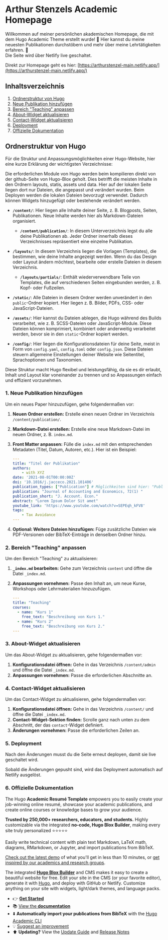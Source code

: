 # Arthur Stenzels Academic Homepage

Willkommen auf meiner persönlichen akademischen Homepage, die mit dem Hugo Academic Theme erstellt wurde! 🎉 Hier kannst du meine neuesten Publikationen durchstöbern und mehr über meine Lehrtätigkeiten erfahren. 🚀  
Die Seite wird über Netlify live geschaltet. 

Direkt zur Homepage geht es hier: [https://arthurstenzel-main.netlify.app/](https://arthurstenzel-main.netlify.app/)

## Inhaltsverzeichnis

1. [Ordnerstruktur von Hugo](#ordnerstruktur-von-hugo)
2. [Neue Publikation hinzufügen](#1-neue-publikation-hinzufügen)
3. [Bereich "Teaching" anpassen](#2-bereich-teaching-anpassen)
4. [About-Widget aktualisieren](#3-about-widget-aktualisieren)
5. [Contact-Widget aktualisieren](#4-contact-widget-aktualisieren)
6. [Deployment](#5-deployment)
7. [Offizielle Dokumentation](#6-offizielle-dokumentation)

## Ordnerstruktur von Hugo

Für die Struktur und Anpassungsmöglichkeiten einer Hugo-Website, hier eine kurze Erklärung der wichtigsten Verzeichnisse:

Die erforderlichen Module von Hugo werden beim kompilieren direkt von der github-Seite von Hugo-Blox geholt. Dies betrifft die meisten Inhalte in den Ordnern layouts, statis, assets und data.
Hier auf der lokalen Seite liegen dort nur Dateien, die angepasst und verändert wurden. Beim Deployen werden die lokalen Dateien bevorzugt verwendet.
Dadurch können Widgets hinzugefügt oder bestehende verändert werden. 

- **`/content/`**: Hier liegen alle Inhalte deiner Seite, z. B. Blogposts, Seiten, Publikationen. Neue Inhalte werden hier als Markdown-Dateien organisiert.
  - **`/content/publication/`**: In diesem Unterverzeichnis legst du alle deine Publikationen ab. Jeder Ordner innerhalb dieses Verzeichnisses repräsentiert eine einzelne Publikation.

- **`/layouts/`**: In diesem Verzeichnis liegen die Vorlagen (Templates), die bestimmen, wie deine Inhalte angezeigt werden. Wenn du das Design oder Layout ändern möchtest, bearbeite oder erstelle Dateien in diesem Verzeichnis.
  - **`/layouts/partials/`**: Enthält wiederverwendbare Teile von Templates, die auf verschiedenen Seiten eingebunden werden, z. B. Kopf- oder Fußzeilen.

- **`/static/`**: Alle Dateien in diesem Ordner werden unverändert in den `public`-Ordner kopiert. Hier liegen z. B. Bilder, PDFs, CSS- oder JavaScript-Dateien.

- **`/assets/`**: Hier kannst du Dateien ablegen, die Hugo während des Builds verarbeitet, wie z. B. SCSS-Dateien oder JavaScript-Module. Diese Dateien können komprimiert, kombiniert oder anderweitig verarbeitet werden, bevor sie in den `static`-Ordner kopiert werden.

- **`/config/`**: Hier liegen die Konfigurationsdateien für deine Seite, meist in Form von `config.yaml`, `config.toml` oder `config.json`. Diese Dateien steuern allgemeine Einstellungen deiner Website wie Seitentitel, Sprachoptionen und Taxonomien.

Diese Struktur macht Hugo flexibel und leistungsfähig, da sie es dir erlaubt, Inhalt und Layout klar voneinander zu trennen und so Anpassungen einfach und effizient vorzunehmen.

### 1. Neue Publikation hinzufügen

Um ein neues Paper hinzuzufügen, gehe folgendermaßen vor:

1. **Neuen Ordner erstellen:** Erstelle einen neuen Ordner im Verzeichnis `/content/publication/`.
2. **Markdown-Datei erstellen:** Erstelle eine neue Markdown-Datei im neuen Ordner, z. B. `index.md`.
3. **Front Matter anpassen:** Fülle die `index.md` mit den entsprechenden Metadaten (Titel, Datum, Autoren, etc.). Hier ist ein Beispiel:

    ```yaml
    ---
    title: "Titel der Publikation"
    authors: 
        - with XYZ
    date: '2021-08-01T00:00:00Z'
    doi: '10.1016/j.jacceco.2021.101406'
    publication_types: ["Publication"] # Möglichkeiten sind hier: "Publication", "Working Paper" oder "Professional Publication"
    publication: "Journal of Accounting and Economics, 72(1) "
    publication_short: "J. Account. Econ."
    abstract: "Lorem Ipsum Dolor Sit amet"
    youtube_link: 'https://www.youtube.com/watch?v=SEPEqh_kFV8'
    tags: 
        - Tax Avoidance
    ---
    ```

4. **Optional: Weitere Dateien hinzufügen:** Füge zusätzliche Dateien wie PDF-Versionen oder BibTeX-Einträge in denselben Ordner hinzu.

### 2. Bereich "Teaching" anpassen

Um den Bereich "Teaching" zu aktualisieren:

1. **`_index.md` bearbeiten:** Gehe zum Verzeichnis `content` und öffne die Datei `_index.md`.
2. **Anpassungen vornehmen:** Passe den Inhalt an, um neue Kurse, Workshops oder Lehrmaterialien hinzuzufügen.

    ```yaml
    ---
    title: "Teaching"
    courses:
      - name: "Kurs 1"
        free_text: "Beschreibung von Kurs 1."
      - name: "Kurs 2"
        free_text: "Beschreibung von Kurs 2."
    ---
    ```

### 3. About-Widget aktualisieren

Um das About-Widget zu aktualisieren, gehe folgendermaßen vor:

1. **Konfigurationsdatei öffnen:** Gehe in das Verzeichnis `/content/admin` und öffne die Datei `_index.md`.
2. **Anpassungen vornehmen:** Passe die erforderlichen Abschnitte an.

### 4. Contact-Widget aktualisieren

Um das Contact-Widget zu aktualisieren, gehe folgendermaßen vor:

1. **Konfigurationsdatei öffnen:** Gehe in das Verzeichnis `/content/` und öffne die Datei `_index.md`.
2. **Contact-Widget-Sektion finden:** Scrolle ganz nach unten zu dem Abschnitt, der das `contact`-Widget definiert.
3. **Änderungen vornehmen:** Passe die erforderlichen Zeilen an.

### 5. Deployment

Nach den Änderungen musst du die Seite erneut deployen, damit sie live geschaltet wird.

Sobald die Änderungen gepusht sind, wird das Deployment automatisch auf Netlify ausgelöst.

### 6. Offizielle Dokumentation

The Hugo **Academic Resumé Template** empowers you to easily create your job-winning online resumé, showcase your academic publications, and create online courses or knowledge bases to grow your audience.

️**Trusted by 250,000+ researchers, educators, and students.** Highly customizable via the integrated **no-code, Hugo Blox Builder**, making every site truly personalized ⭐⭐⭐⭐⭐

Easily write technical content with plain text Markdown, LaTeX math, diagrams, RMarkdown, or Jupyter, and import publications from BibTeX.

[Check out the latest demo](https://academic-demo.netlify.app/) of what you'll get in less than 10 minutes, or [get inspired by our academics and research groups](https://hugoblox.com/creators/).

The integrated [**Hugo Blox Builder**](https://hugoblox.com) and CMS makes it easy to create a beautiful website for free. Edit your site in the CMS (or your favorite editor), generate it with [Hugo](https://github.com/gohugoio/hugo), and deploy with GitHub or Netlify. Customize anything on your site with widgets, light/dark themes, and language packs.

- 👉 [**Get Started**](https://hugoblox.com/templates/)
- 📚 [View the **documentation**](https://docs.hugoblox.com/)
- ⬇️ **Automatically import your publications from BibTeX** with the [Hugo Academic CLI](https://github.com/GetRD/academic-file-converter)
- 💡 [Suggest an improvement](https://github.com/HugoBlox/hugo-blox-builder/issues)
- ⬆️ **Updating?** View the [Update Guide](https://docs.hugoblox.com/reference/update/) and [Release Notes](https://github.com/HugoBlox/hugo-blox-builder/releases)
